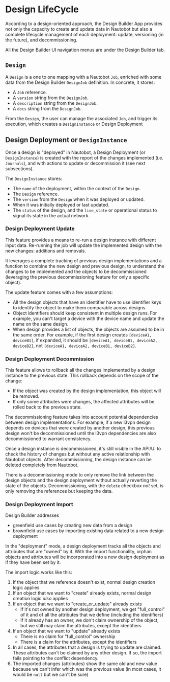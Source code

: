 # Design LifeCycle

<!-- TODO: Add the screenshoots -->

According to a design-oriented approach, the Design Builder App provides not only the capacity to create and update data in Nautobot but also a complete lifecycle management of each deployment: update, versioning (in the future), and decommissioning.

<!-- TODO: without an identifier: IDENTIFIER_KEYS = ["!create_or_update", "!create", "!update", "!get"],
the update features are not working as expected.
I would propose to use explicit action tags even for create: "!create:name"
 -->

All the Design Builder UI navigation menus are under the Design Builder tab.

## `Design`

A `Design` is a one to one mapping with a Nautobot `Job`, enriched with some data from the Design Builder `DesignJob` definition. In concrete, it stores:

- A `Job` reference.
- A `version` string from the `DesignJob`.
- A `description` string from the `DesignJob`.
- A `docs` string from the `DesignJob`.

<!-- TODO: Add the screenshoot of the table of Design -->

From the `Design`, the user can manage the associated `Job`, and trigger its execution, which creates a `DesignInstance` or Design Deployment

## Design Deployment or `DesignInstance`

Once a design is "deployed" in Nautobot, a Design Deployment (or `DesignInstance`) is created with the report of the changes implemented (i.e. `Journals`), and with actions to update or decommission it (see next subsections).

The `DesignInstance` stores:

- The `name` of the deployment, within the context of the `Design`.
- The `Design` reference.
- The `version` from the `Design` when it was deployed or updated.
- When it was initially deployed or last updated.
- The `status` of the design, and the `live_state` or operational status to signal its state in the actual network.

<!-- TODO: Add the screenshoot of the table of DesignInstance -->

### Design Deployment Update

This feature provides a means to re-run a design instance with different input data. Re-running the job will update the implemented design with the new changes: additions and removals.

It leverages a complete tracking of previous design implementations and a function to combine the new design and previous design, to understand the changes to be implemented and the objects to be decommissioned (leveraging the previous decommissioning feature for only a specific object).

The update feature comes with a few assumptions:

- All the design objects that have an identifier have to use identifier keys to identify the object to make them comparable across designs.
- Object identifiers should keep consistent in multiple design runs. For example, you can't target a device with the device name and update the name on the same design.
- When design provides a list of objects, the objects are assumed to be in the same order. For example, if the first design creates `[deviceA1, deviceB1]`, if expanded, it should be `[deviceA1, deviceB1, deviceA2, deviceB2]`, not `[deviceA1, deviceA2, deviceB1, deviceB2]`.

<!--
TODO:
- We could check design for update capabilities? to disable when not possible
-->

### Design Deployment Decommission

This feature allows to rollback all the changes implemented by a design instance to the previous state. This rollback depends on the scope of the change:

- If the object was created by the design implementation, this object will be removed.
- If only some attributes were changes, the affected attributes will be rolled back to the previous state.

The decommissioning feature takes into account potential dependencies between design implementations. For example, if a new l3vpn design depends on devices that were created by another design, this previous design won't be decommissioned until the l3vpn dependencies are also decommissioned to warrant consistency.

Once a design instance is decommissioned, it's still visible in the API/UI to check the history of changes but without any active relationship with Nautobot objects. After decommissioning, the design instance can be deleted completely from Nautobot.

There is a decommissioning mode to only remove the link between the design objects and the design deployment without actually reverting the state of the objects. Decommissioning, with the `delete` checkbox _not_ set, is only removing the references but keeping the data.

<!-- TODO: Add the screenshoot of the decommissioning job -->

### Design Deployment Import

Design Builder addresses

- greenfield use cases by creating new data from a design
- brownfield use cases by importing existing data related to a new design deployment

In the "deployment" mode, a design deployment tracks all the objects and attributes that are "owned" by it. With the import functionality, orphan objects and attributes will be incorporated into a new design deployment as if they have been set by it.

The import logic works like this:

1. If the object that we reference doesn't exist, normal design creation logic applies
2. If an object that we want to "create" already exists, normal design creation logic _also_ applies
3. If an object that we want to "create_or_update" already exists
   - If it's not owned by another design deployment, we get "full_control" of it and of all the attributes that we define (including the identifiers)
   - If it already has an owner, we don't claim ownership of the object, but we still may claim the attributes, except the identifiers
4. If an object that we want to "update" already exists
   - There is no claim for "full_control" ownership
   - There is a claim for the attributes, except the identifiers
5. In all cases, the attributes that a design is trying to update are claimed. These attributes can't be claimed by any other design. If so, the import fails pointing to the conflict dependency.
6. The imported changes (attributes) show the same old and new value because we can't infer which was the previous value (in most cases, it would be `null` but we can't be sure)

